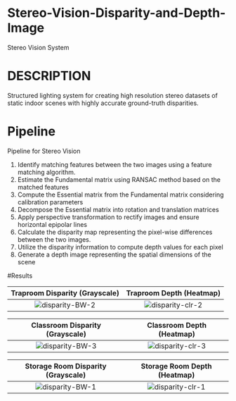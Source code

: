 # Stereo-Vision-Disparity-and-Depth-Image
Stereo Vision System

# DESCRIPTION
Structured lighting system for creating high resolution stereo datasets of static indoor scenes with highly accurate ground-truth disparities.

# Pipeline
Pipeline for Stereo Vision
1. Identify matching features between the two images using a feature matching algorithm.
2. Estimate the Fundamental matrix using RANSAC method based on the matched features
3. Compute the Essential matrix from the Fundamental matrix considering calibration parameters
4. Decompose the Essential matrix into rotation and translation matrices
5. Apply perspective transformation to rectify images and ensure horizontal epipolar lines
6. Calculate the disparity map representing the pixel-wise differences between the two images.
7. Utilize the disparity information to compute depth values for each pixel
8. Generate a depth image representing the spatial dimensions of the scene


#Results

Traproom Disparity (Grayscale)          |  Traproom Depth (Heatmap)
:-------------------------:|:-------------------------:
![disparity-BW-2](https://github.com/user-attachments/assets/c4b3ebdb-19ed-4167-a723-34dae91aaf7b) |  ![disparity-clr-2](https://github.com/user-attachments/assets/22c0151e-7029-47c5-b051-25adcafd8789)



Classroom Disparity (Grayscale)             |  Classroom Depth (Heatmap)
:-------------------------:|:-------------------------:
![disparity-BW-3](https://github.com/user-attachments/assets/abe7d5cf-7427-49f8-ac18-81e02d120317)  |  ![disparity-clr-3](https://github.com/user-attachments/assets/68f0a195-5a16-4352-a21d-600cade6eecc)

Storage Room Disparity (Grayscale)             |  Storage Room Depth (Heatmap)
:-------------------------:|:-------------------------:
![disparity-BW-1](https://github.com/user-attachments/assets/31731aa8-a779-4cb5-ac66-17c98477da6e)  |  ![disparity-clr-1](https://github.com/user-attachments/assets/8f50da55-3f66-4560-9c44-a357177827ab)







